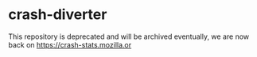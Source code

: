# crash-diverter

This repository is deprecated and will be archived eventually, we are now back on https://crash-stats.mozilla.or
